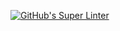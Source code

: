 [![GitHub's Super Linter](https://github.com/ICS2O-Programming-SophieS/Unit1-01-HTML-HelloWorld-1-/workflows/GitHub's%20Super%20Linter/badge.svg)](https://github.com/ICS2O-Programming-SophieS/Unit1-01-HTML-HelloWorld-1-/actions)